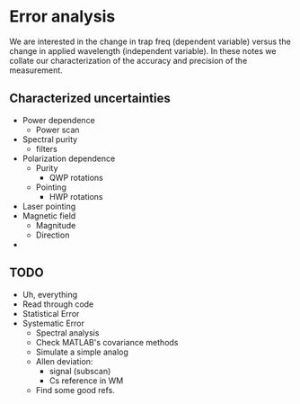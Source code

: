 # Error analysis

We are interested in the change in trap freq (dependent variable) versus the change in applied wavelength (independent variable). In these notes we collate our characterization of the accuracy and precision of the measurement.



## Characterized uncertainties
* Power dependence 
  * Power scan
* Spectral purity
  * filters
* Polarization dependence
  * Purity
    * QWP rotations
  * Pointing
    * HWP rotations
* Laser pointing
* Magnetic field
  * Magnitude
  * Direction
*

## TODO
* Uh, everything
* Read through code
* Statistical Error
* Systematic Error
  * Spectral analysis
  * Check MATLAB's covariance methods
  * Simulate a simple analog
  * Allen deviation:
    * signal (subscan)
    * Cs reference in WM
  * Find some good refs.
